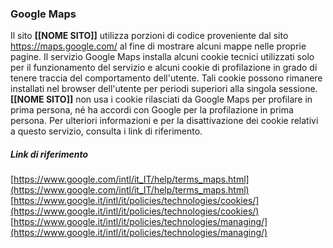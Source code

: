 ### Google Maps
Il sito **[[NOME SITO]]** utilizza porzioni di codice proveniente dal sito https://maps.google.com/ al fine di mostrare alcuni mappe nelle proprie pagine.
Il servizio Google Maps installa alcuni cookie tecnici utilizzati solo per il funzionamento del servizio e alcuni cookie di profilazione in grado di tenere traccia del comportamento dell'utente. Tali cookie possono rimanere installati nel browser dell'utente per periodi superiori alla singola sessione. 
**[[NOME SITO]]** non usa i cookie rilasciati da Google Maps per profilare in prima persona, né ha accordi con Google per la profilazione in prima persona.
Per ulteriori informazioni e per la disattivazione dei cookie relativi a questo servizio, consulta i link di riferimento.


##### Link di riferimento
[https://www.google.com/intl/it_IT/help/terms_maps.html](https://www.google.com/intl/it_IT/help/terms_maps.html)
[https://www.google.it/intl/it/policies/technologies/cookies/](https://www.google.it/intl/it/policies/technologies/cookies/)
[https://www.google.it/intl/it/policies/technologies/managing/](https://www.google.it/intl/it/policies/technologies/managing/)
